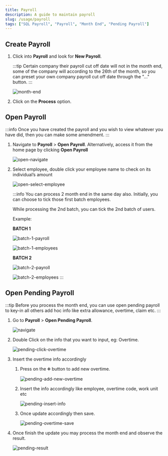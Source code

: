 ```yaml
---
title: Payroll
description: A guide to maintain payroll
slug: /usage/payroll
tags: ["SQL Payroll", "Payroll", "Month End", "Pending Payroll"]
---
```


## Create Payroll

1. Click into **Payroll** and look for **New Payroll**.

   :::tip
   Certain company their payroll cut off date will not in the month end, some of the company will according to the 26th of the month, so you can preset your own company payroll cut off date through the "..." button.
   :::

   ![month-end](../../static/img/usage/payroll/create.png)

2. Click on the **Process** option.

## Open Payroll

:::info
Once you have created the payroll and you wish to view whatever you have did, then you can make some amendment.
:::

1. Navigate to **Payroll** > **Open Payroll**. Alternatively, access it from the home page by clicking **Open Payroll**

   ![open-navigate](../../static/img/usage/payroll/open-navigate.png)

2. Select employee, double click your employee name to check on its individual’s amount

   ![open-select-employee](../../static/img/usage/payroll/open-select-employee.png)

   :::info
   You can process 2 month end in the same day also. Initially, you can choose to tick those first batch employees.

   While processing the 2nd batch, you can tick the 2nd batch of users.

   Example:

   **BATCH 1**

   ![batch-1-payroll](../../static/img/usage/payroll/batch-1-payroll.png)

   ![batch-1-employees](../../static/img/usage/payroll/batch-1-employees.png)

   **BATCH 2**

   ![batch-2-payroll](../../static/img/usage/payroll/batch-2-payroll.png)

   ![batch-2-employees](../../static/img/usage/payroll/batch-2-employees.png)
   :::

## Open Pending Payroll

:::tip
Before you process the month end, you can use open pending payroll to key-in all others add hoc info like extra allowance, overtime, claim etc.
:::

1. Go to **Payroll** > **Open Pending Payroll**.

    ![navigate](../../static/img/usage/payroll/navigate.png)

2. Double Click on the info that you want to input, eg: Overtime.

    ![pending-click-overtime](../../static/img/usage/payroll/pending-click-overtime.png)

3. Insert the overtime info accordingly

    1. Press on the ➕ button to add new overtime.

        ![pending-add-new-overtime](../../static/img/usage/payroll/pending-add-new-overtime.png)

    2. Insert the info accordingly like employee, overtime code, work unit etc

        ![pending-insert-info](../../static/img/usage/payroll/pending-insert-info.png)

    3. Once update accordingly then save.

        ![pending-overtime-save](../../static/img/usage/payroll/pending-overtime-save.png)

4. Once finish the update you may process the month end and observe the result.

    ![pending-result](../../static/img/usage/payroll/pending-result.png)
